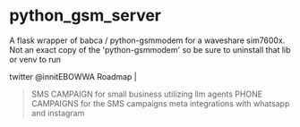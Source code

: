 # python_gsm_server
A flask wrapper of babca / python-gsmmodem for a waveshare sim7600x.  Not an exact copy of the 'python-gsmmodem' so be sure to uninstall that lib or venv to run


twitter @innitEBOWWA
Roadmap |
> SMS CAMPAIGN for small business utilizing llm agents
> PHONE CAMPAIGNS for the SMS campaigns
> meta integrations with whatsapp and instagram
